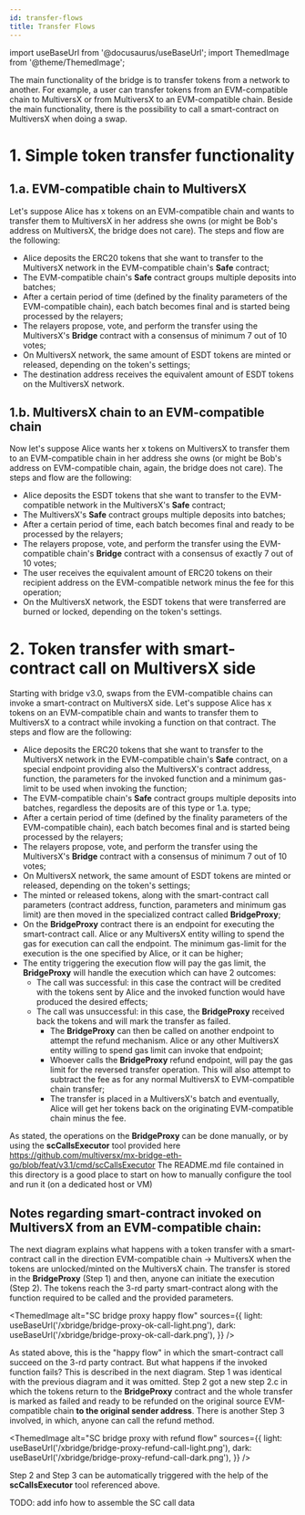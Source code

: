 ```yaml
---
id: transfer-flows
title: Transfer Flows
---
```


import useBaseUrl from '@docusaurus/useBaseUrl';
import ThemedImage from '@theme/ThemedImage';

[comment]: # (mx-abstract)

The main functionality of the bridge is to transfer tokens from a network to another. For example, a user can transfer tokens from an EVM-compatible chain to MultiversX or from MultiversX to an EVM-compatible chain. 
Beside the main functionality, there is the possibility to call a smart-contract on MultiversX when doing a swap.

[comment]: # (mx-context-auto)

# 1. Simple token transfer functionality

[comment]: # (mx-context-auto)
## 1.a. EVM-compatible chain to MultiversX

Let's suppose Alice has x tokens on an EVM-compatible chain and wants to transfer them to MultiversX in her address she owns 
(or might be Bob's address on MultiversX, the bridge does not care). The steps and flow are the following:
* Alice deposits the ERC20 tokens that she want to transfer to the MultiversX network in the EVM-compatible chain's **Safe** contract;
* The EVM-compatible chain's **Safe** contract groups multiple deposits into batches;
* After a certain period of time (defined by the finality parameters of the EVM-compatible chain), each batch becomes final and is started being processed by the relayers;
* The relayers propose, vote, and perform the transfer using the MultiversX's **Bridge** contract with a consensus of minimum 7 out of 10 votes;
* On MultiversX network, the same amount of ESDT tokens are minted or released, depending on the token's settings;
* The destination address receives the equivalent amount of ESDT tokens on the MultiversX network.

[comment]: # (mx-context-auto)

## 1.b. MultiversX chain to an EVM-compatible chain

Now let's suppose Alice wants her x tokens on MultiversX to transfer them to an EVM-compatible chain in her address she owns
(or might be Bob's address on EVM-compatible chain, again, the bridge does not care). The steps and flow are the following:

* Alice deposits the ESDT tokens that she want to transfer to the EVM-compatible network in the MultiversX's **Safe** contract; 
* The MultiversX's **Safe** contract groups multiple deposits into batches;
* After a certain period of time, each batch becomes final and ready to be processed by the relayers;
* The relayers propose, vote, and perform the transfer using the EVM-compatible chain's **Bridge** contract with a consensus of exactly 7 out of 10 votes;
* The user receives the equivalent amount of ERC20 tokens on their recipient address on the EVM-compatible network minus the fee for this operation;
* On the MultiversX network, the ESDT tokens that were transferred are burned or locked, depending on the token's settings.

# 2. Token transfer with smart-contract call on MultiversX side

Starting with bridge v3.0, swaps from the EVM-compatible chains can invoke a smart-contract on MultiversX side.
Let's suppose Alice has x tokens on an EVM-compatible chain and wants to transfer them to MultiversX to a contract while invoking 
a function on that contract. The steps and flow are the following:

* Alice deposits the ERC20 tokens that she want to transfer to the MultiversX network in the EVM-compatible chain's **Safe** contract, 
on a special endpoint providing also the MultiversX's contract address, function, the parameters for the invoked function and a minimum
gas-limit to be used when invoking the function;
* The EVM-compatible chain's **Safe** contract groups multiple deposits into batches, regardless the deposits are of this type or 1.a. type;
* After a certain period of time (defined by the finality parameters of the EVM-compatible chain), each batch becomes final and is started being processed by the relayers;
* The relayers propose, vote, and perform the transfer using the MultiversX's **Bridge** contract with a consensus of minimum 7 out of 10 votes;
* On MultiversX network, the same amount of ESDT tokens are minted or released, depending on the token's settings;
* The minted or released tokens, along with the smart-contract call parameters (contract address, function, parameters and minimum gas limit) are then moved in 
the specialized contract called **BridgeProxy**;
* On the **BridgeProxy** contract there is an endpoint for executing the smart-contract call. Alice or any MultiversX entity willing to 
spend the gas for execution can call the endpoint. The minimum gas-limit for the execution is the one specified by Alice, or it can be higher;
* The entity triggering the execution flow will pay the gas limit, the **BridgeProxy** will handle the execution which can have 2 outcomes:
    * The call was successful: in this case the contract will be credited with the tokens sent by Alice and the invoked function would have produced the desired effects;
    * The call was unsuccessful: in this case, the **BridgeProxy** received back the tokens and will mark the transfer as failed.
        * The **BridgeProxy** can then be called on another endpoint to attempt the refund mechanism. Alice or any other MultiversX entity willing
          to spend gas limit can invoke that endpoint;
        * Whoever calls the **BridgeProxy** refund endpoint, will pay the gas limit for the reversed transfer operation. This will also attempt to subtract the fee
          as for any normal MultiversX to EVM-compatible chain transfer;
        * The transfer is placed in a MultiversX's batch and eventually, Alice will get her tokens back on the originating EVM-compatible chain minus the fee. 

As stated, the operations on the **BridgeProxy** can be done manually, or by using the **scCallsExecutor** tool provided here https://github.com/multiversx/mx-bridge-eth-go/blob/feat/v3.1/cmd/scCallsExecutor
The README.md file contained in this directory is a good place to start on how to manually configure the tool and run it (on a dedicated host or VM)

## Notes regarding smart-contract invoked on MultiversX from an EVM-compatible chain:

The next diagram explains what happens with a token transfer with a smart-contract call in the direction EVM-compatible chain -> MultiversX when the tokens are unlocked/minted on the MultiversX chain.
The transfer is stored in the **BridgeProxy** (Step 1) and then, anyone can initiate the execution (Step 2). The tokens reach the 3-rd party smart-contract along with the function required to be called 
and the provided parameters.

<!--- source file reference: /static/xbridge/xbridge-dark/light.drawio --->
<ThemedImage
    alt="SC bridge proxy happy flow"
    sources={{
        light: useBaseUrl('/xbridge/bridge-proxy-ok-call-light.png'),
        dark: useBaseUrl('/xbridge/bridge-proxy-ok-call-dark.png'),
    }}
/>

As stated above, this is the "happy flow" in which the smart-contract call succeed on the 3-rd party contract. But what 
happens if the invoked function fails? This is described in the next diagram. Step 1 was identical with the previous diagram
and it was omitted. Step 2 got a new step 2.c in which the tokens return to the **BridgeProxy** contract and the whole transfer 
is marked as failed and ready to be refunded on the original source EVM-compatible chain **to the original sender address**.
There is another Step 3 involved, in which, anyone can call the refund method. 

<!--- source file reference: /static/xbridge/xbridge-dark/light.drawio --->
<ThemedImage
    alt="SC bridge proxy with refund flow"
    sources={{
        light: useBaseUrl('/xbridge/bridge-proxy-refund-call-light.png'),
        dark: useBaseUrl('/xbridge/bridge-proxy-refund-call-dark.png'),
    }}
/>

Step 2 and Step 3 can be automatically triggered with the help of the **scCallsExecutor** tool referenced above.

TODO: add info how to assemble the SC call data
